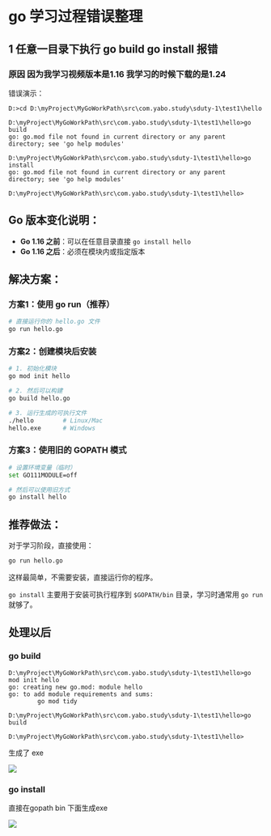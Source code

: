 # go 学习过程错误整理

## 1 任意一目录下执行 go build  go install 报错

### 原因 因为我学习视频版本是1.16 我学习的时候下载的是1.24

错误演示：

```
D:>cd D:\myProject\MyGoWorkPath\src\com.yabo.study\sduty-1\test1\hello

D:\myProject\MyGoWorkPath\src\com.yabo.study\sduty-1\test1\hello>go build
go: go.mod file not found in current directory or any parent directory; see 'go help modules'

D:\myProject\MyGoWorkPath\src\com.yabo.study\sduty-1\test1\hello>go install
go: go.mod file not found in current directory or any parent directory; see 'go help modules'

D:\myProject\MyGoWorkPath\src\com.yabo.study\sduty-1\test1\hello>
```

## Go 版本变化说明：

- **Go 1.16 之前**：可以在任意目录直接 `go install hello`
- **Go 1.16 之后**：必须在模块内或指定版本

## 解决方案：

### 方案1：使用 go run（推荐）

```bash
# 直接运行你的 hello.go 文件
go run hello.go
```

### 方案2：创建模块后安装

```bash
# 1. 初始化模块
go mod init hello

# 2. 然后可以构建
go build hello.go

# 3. 运行生成的可执行文件
./hello        # Linux/Mac
hello.exe      # Windows
```

### 方案3：使用旧的 GOPATH 模式

```bash
# 设置环境变量（临时）
set GO111MODULE=off

# 然后可以使用旧方式
go install hello
```

## 推荐做法：

对于学习阶段，直接使用：

```bash
go run hello.go
```

这样最简单，不需要安装，直接运行你的程序。

`go install` 主要用于安装可执行程序到 `$GOPATH/bin` 目录，学习时通常用 `go run` 就够了。




## 处理以后


### go build

```
D:\myProject\MyGoWorkPath\src\com.yabo.study\sduty-1\test1\hello>go mod init hello
go: creating new go.mod: module hello
go: to add module requirements and sums:
        go mod tidy

D:\myProject\MyGoWorkPath\src\com.yabo.study\sduty-1\test1\hello>go build

D:\myProject\MyGoWorkPath\src\com.yabo.study\sduty-1\test1\hello>
```

生成了 exe

![](assets/001/100/10/1-1753596928867.png)


### go install

直接在gopath bin 下面生成exe 

![](assets/001/100/10/1-1753597025298.png)



